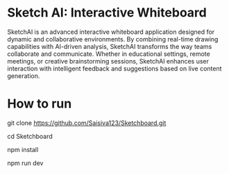 
# Sketch AI: Interactive Whiteboard

SketchAI is an advanced interactive whiteboard application designed for dynamic and collaborative environments. By combining real-time drawing capabilities with AI-driven analysis, SketchAI transforms the way teams collaborate and communicate. Whether in educational settings, remote meetings, or creative brainstorming sessions, SketchAI enhances user interaction with intelligent feedback and suggestions based on live content generation.

# How to run

git clone https://github.com/Saisiva123/Sketchboard.git

cd Sketchboard

npm install

npm run dev
